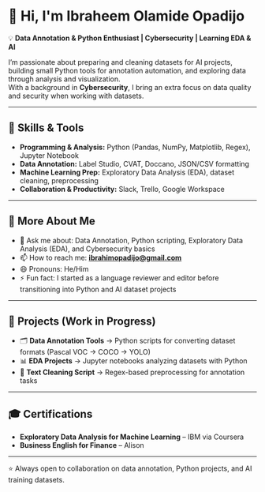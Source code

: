 # 👋 Hi, I'm Ibraheem Olamide Opadijo  

💡 **Data Annotation & Python Enthusiast | Cybersecurity | Learning EDA & AI**  

I’m passionate about preparing and cleaning datasets for AI projects, building small Python tools for annotation automation, and exploring data through analysis and visualization.  
With a background in **Cybersecurity**, I bring an extra focus on data quality and security when working with datasets.  

---

## 🔧 Skills & Tools  
- **Programming & Analysis:** Python (Pandas, NumPy, Matplotlib, Regex), Jupyter Notebook  
- **Data Annotation:** Label Studio, CVAT, Doccano, JSON/CSV formatting  
- **Machine Learning Prep:** Exploratory Data Analysis (EDA), dataset cleaning, preprocessing  
- **Collaboration & Productivity:** Slack, Trello, Google Workspace  

---

## 💬 More About Me  
- 💬 Ask me about: Data Annotation, Python scripting, Exploratory Data Analysis (EDA), and Cybersecurity basics  
- 📫 How to reach me: **ibrahimopadijo@gmail.com**  
- 😄 Pronouns: He/Him  
- ⚡ Fun fact: I started as a language reviewer and editor before transitioning into Python and AI dataset projects  

---

## 📂 Projects (Work in Progress)  
- 🗂 **Data Annotation Tools** → Python scripts for converting dataset formats (Pascal VOC → COCO → YOLO)  
- 📊 **EDA Projects** → Jupyter notebooks analyzing datasets with Python  
- 📝 **Text Cleaning Script** → Regex-based preprocessing for annotation tasks  

---

## 🎓 Certifications  
- **Exploratory Data Analysis for Machine Learning** – IBM via Coursera  
- **Business English for Finance** – Alison  

---

⭐️ Always open to collaboration on data annotation, Python projects, and AI training datasets.  
